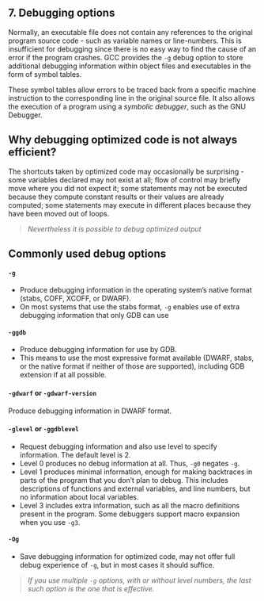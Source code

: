## 7. Debugging options

Normally, an executable file does not contain any references to the original program source code - such as variable names or line-numbers. This is insufficient for debugging since there is no easy way to find the cause of an error if the program crashes. GCC provides the ```-g``` debug option to store additional debugging information within object files and executables in the form of symbol tables.

These symbol tables allow errors to be traced back from a specific machine instruction to the corresponding line in the original source file. It also allows the execution of a program using a *symbolic debugger*, such as the GNU Debugger.

## Why debugging optimized code is not always efficient?
The shortcuts taken by optimized code may occasionally be surprising - some variables declared may not exist at all; flow of control may briefly move where you did not expect it; some statements may not be executed because they compute constant results or their values are already computed; some statements may execute in different places because they have been moved out of loops.

> *Nevertheless it is possible to debug optimized output*

## Commonly used debug options

#### ``-g``
* Produce debugging information in the operating system’s native format (stabs, COFF, XCOFF, or DWARF).
* On most systems that use the stabs format, ``-g`` enables use of extra debugging information that only GDB can use

#### ``-ggdb``
* Produce debugging information for use by GDB.
* This means to use the most expressive format available (DWARF, stabs, or the native format if neither of those are supported), including GDB extension if at all possible.

#### ```-gdwarf``` or ```-gdwarf-version```
Produce debugging information in DWARF format.

#### ```-glevel``` or ```-ggdblevel```
* Request debugging information and also use level to specify information. The default level is 2.
* Level 0 produces no debug information at all. Thus, ``-g0`` negates ``-g``.
* Level 1 produces minimal information, enough for making backtraces in parts of the program that you don’t plan to debug. This includes descriptions of functions and external variables, and line numbers, but no information about local variables.
* Level 3 includes extra information, such as all the macro definitions present in the program. Some debuggers support macro expansion when you use ``-g3``.

#### ``-Og``
* Save debugging information for optimized code, may not offer full debug experience of ``-g``, but in most cases it should suffice.

> *If you use multiple ``-g`` options, with or without level numbers, the last such option is the one that is effective.*
